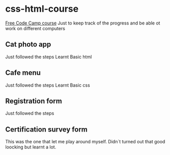 # css-html-course
[Free Code Camp course](https://www.freecodecamp.org/learn/2022/responsive-web-design/)
Just to keep track of the progress and be able ot work on different computers

## Cat photo app
Just followed the steps
Learnt Basic html

## Cafe menu
Just followed the steps 
Learnt Basic css

## Registration form
Just followed the steps 

## Certification survey form
This was the one that let me play around myself. Didn´t turned out that good loocking but learnt a lot. 


